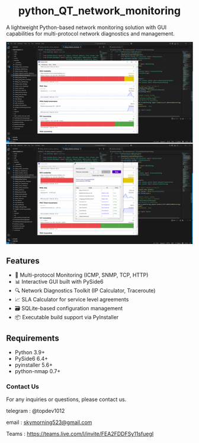 # 

<div align="center">
   <h1>python_QT_network_monitoring</h1>
</div>

A lightweight Python-based network monitoring solution with GUI capabilities for multi-protocol network diagnostics and management.



<div align="center">
   <img src=https://github.com/LucaIT523/python_QT_network_monitoring/blob/main/images/1.png>
</div>



<div align="center">
   <img src=https://github.com/LucaIT523/python_QT_network_monitoring/blob/main/images/2.png>
</div>





## Features
- 🚨 Multi-protocol Monitoring (ICMP, SNMP, TCP, HTTP)
- 📊 Interactive GUI built with PySide6
- 🔍 Network Diagnostics Toolkit (IP Calculator, Traceroute)
- 📈 SLA Calculator for service level agreements
- 🗃️ SQLite-based configuration management
- 📦 Executable build support via PyInstaller



## Requirements
- Python 3.9+
- PySide6 6.4+
- pyinstaller 5.6+
- python-nmap 0.7+





### **Contact Us**

For any inquiries or questions, please contact us.

telegram : @topdev1012

email :  skymorning523@gmail.com

Teams :  https://teams.live.com/l/invite/FEA2FDDFSy11sfuegI